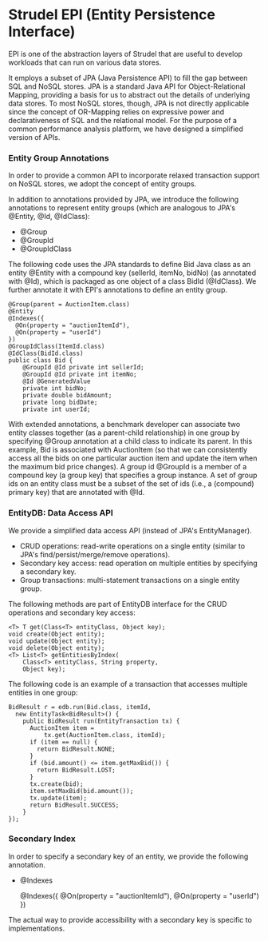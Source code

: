 Strudel EPI (Entity Persistence Interface)
=========
EPI is one of the abstraction layers of Strudel that are useful to
develop workloads that can run on various data stores.

It employs a subset of JPA (Java Persistence API) to fill the gap
between SQL and NoSQL stores. JPA is a standard Java API for Object-Relational
Mapping, providing a basis for us to abstract out the details of underlying
data stores. To most NoSQL stores, though, JPA is not directly applicable
since the concept of OR-Mapping relies on expressive power and declarativeness
of SQL and the relational model. For the purpose of a common
performance analysis platform, we have designed a simplified version of APIs.

### Entity Group Annotations

In order to provide a common API to incorporate relaxed
transaction support on NoSQL stores, we adopt the concept of entity groups.

In addition to annotations provided by JPA, we introduce
the following annotations to represent entity groups (which
are analogous to JPA's @Entity, @Id, @IdClass):

- @Group
- @GroupId
- @GroupIdClass

The following code uses the JPA standards to define Bid Java class as an entity @Entity with
a compound key (sellerId, itemNo, bidNo) (as annotated with @Id),
which is packaged as one object of a class BidId (@IdClass). We further annotate
it with EPI's annotations to define an entity group.

	@Group(parent = AuctionItem.class)
	@Entity
	@Indexes({
	  @On(property = "auctionItemId"),
	  @On(property = "userId")
	})
	@GroupIdClass(ItemId.class)
	@IdClass(BidId.class)
	public class Bid {
	    @GroupId @Id private int sellerId;
	    @GroupId @Id private int itemNo;
	    @Id @GeneratedValue
	    private int bidNo;
	    private double bidAmount;
	    private long bidDate;
	    private int userId;

With extended annotations,
a benchmark developer can associate two entity
classes together (as a parent-child relationship)
in one group by specifying @Group annotation at a child class
to indicate its parent. In this example, Bid is associated with AuctionItem
(so that we can consistently access all the bids on one particular auction
item and update the item when the maximum bid price changes).
A group id @GroupId is a member of a compound key (a group key)
that specifies a group instance.
A set of group ids on an entity class must be a subset of the set of
ids (i.e., a (compound) primary key) that are annotated with @Id. 

### EntityDB: Data Access API
We provide a simplified data access API (instead of
JPA's EntityManager).

- CRUD operations: read-write operations on a single entity
(similar to JPA's find/persist/merge/remove operations).
- Secondary key access: read operation on multiple entities by
specifying a secondary key.
- Group transactions: multi-statement transactions on a single
entity group.

The following methods are part of EntityDB interface for
the CRUD operations and secondary key access:

	<T> T get(Class<T> entityClass, Object key);
	void create(Object entity);
	void update(Object entity);
	void delete(Object entity);
	<T> List<T> getEntitiesByIndex(
	    Class<T> entityClass, String property,
	    Object key);

The following code is an example of a transaction that accesses
multiple entities in one group:

	BidResult r = edb.run(Bid.class, itemId,
	  new EntityTask<BidResult>() {
	    public BidResult run(EntityTransaction tx) {
	      AuctionItem item =
	          tx.get(AuctionItem.class, itemId);
	      if (item == null) {
	        return BidResult.NONE;
	      }
	      if (bid.amount() <= item.getMaxBid()) {
	        return BidResult.LOST;
	      }
	      tx.create(bid);
	      item.setMaxBid(bid.amount());
	      tx.update(item);
	      return BidResult.SUCCESS;
	    }
	});

### Secondary Index
In order to specify a secondary key of an entity, we provide
the following annotation.

- @Indexes

	@Indexes({
	  @On(property = "auctionItemId"),
	  @On(property = "userId")
	})

The actual way to provide accessibility with a secondary key
is specific to implementations.
